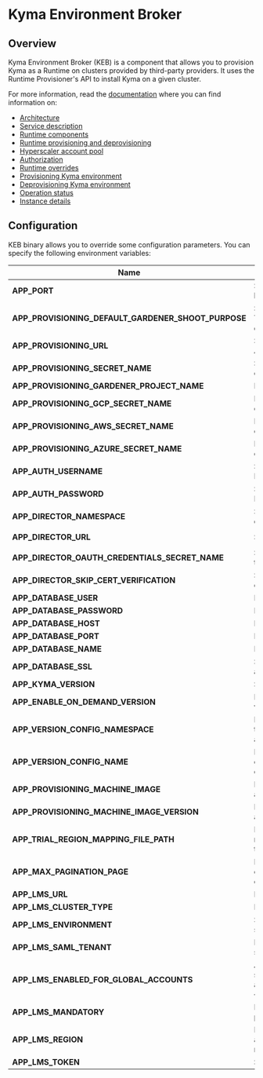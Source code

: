 # Kyma Environment Broker

## Overview

Kyma Environment Broker (KEB) is a component that allows you to provision Kyma as a Runtime on clusters provided by third-party providers. It uses the Runtime Provisioner's API to install Kyma on a given cluster.

For more information, read the [documentation](../../docs/kyma-environment-broker) where you can find information on:

- [Architecture](https://github.com/kyma-project/control-plane/blob/master/docs/kyma-environment-broker/02-01-architecture.md)
- [Service description](https://github.com/kyma-project/control-plane/blob/master/docs/kyma-environment-broker/03-01-service-description.md)
- [Runtime components](https://github.com/kyma-project/control-plane/blob/master/docs/kyma-environment-broker/03-02-runtime-components.md)
- [Runtime provisioning and deprovisioning](https://github.com/kyma-project/control-plane/blob/master/docs/kyma-environment-broker/03-03-runtime-provisioning-and-deprovisioning.md)
- [Hyperscaler account pool](https://github.com/kyma-project/control-plane/blob/master/docs/kyma-environment-broker/03-04-hyperscaler-account-pool.md)
- [Authorization](https://github.com/kyma-project/control-plane/blob/master/docs/kyma-environment-broker/03-05-authorization.md)
- [Runtime overrides](https://github.com/kyma-project/control-plane/blob/master/docs/kyma-environment-broker/03-06-runtime-overrides.md)
- [Provisioning Kyma environment](https://github.com/kyma-project/control-plane/blob/master/docs/kyma-environment-broker/08-01-provisioning-kyma-environment.md)
- [Deprovisioning Kyma environment](https://github.com/kyma-project/control-plane/blob/master/docs/kyma-environment-broker/08-02-deprovisioning-kyma-environment.md)
- [Operation status](https://github.com/kyma-project/control-plane/blob/master/docs/kyma-environment-broker/08-03-operation-status.md)
- [Instance details](https://github.com/kyma-project/control-plane/blob/master/docs/kyma-environment-broker/08-04-instance-details.md)

## Configuration

KEB binary allows you to override some configuration parameters. You can specify the following environment variables:

| Name | Description | Default value |
|-----|---------|:--------:|
| **APP_PORT** | Specifies the port on which the HTTP server listens. | `8080` |
| **APP_PROVISIONING_DEFAULT_GARDENER_SHOOT_PURPOSE** | Specifies the purpose of the created cluster. The possible values are: `development`, `evaluation`, `production`, `testing`. | `development` |
| **APP_PROVISIONING_URL** | Specifies a URL to the Runtime Provisioner's API. | None |
| **APP_PROVISIONING_SECRET_NAME** | Specifies the name of the Secret which holds credentials to the Runtime Provisioner's API. | None |
| **APP_PROVISIONING_GARDENER_PROJECT_NAME** | Defines the Gardener project name. | `true` |
| **APP_PROVISIONING_GCP_SECRET_NAME** | Defines the name of the Secret which holds credentials to GCP. | None |
| **APP_PROVISIONING_AWS_SECRET_NAME** | Defines the name of the Secret which holds credentials to AWS. | None |
| **APP_PROVISIONING_AZURE_SECRET_NAME** | Defines the name of the Secret which holds credentials to Azure. | None |
| **APP_AUTH_USERNAME** | Specifies the Kyma Environment Service Broker authentication username. | None |
| **APP_AUTH_PASSWORD** | Specifies the Kyma Environment Service Broker authentication password. | None |
| **APP_DIRECTOR_NAMESPACE** | Specifies the Namespace in which Director is deployed. | `kcp-system` |
| **APP_DIRECTOR_URL** | Specifies the Director's URL. | `http://compass-director.compass-system.svc.cluster.local:3000/graphql` |
| **APP_DIRECTOR_OAUTH_CREDENTIALS_SECRET_NAME** | Specifies the name of the Secret created by the Integration System. | `compass-kyma-environment-broker-credentials` |
| **APP_DIRECTOR_SKIP_CERT_VERIFICATION** | Specifies whether TLS checks the presented certificates. | `false` |
| **APP_DATABASE_USER** | Defines the database username. | `postgres` |
| **APP_DATABASE_PASSWORD** | Defines the database user password. | `password` |
| **APP_DATABASE_HOST** | Defines the database host. | `localhost` |
| **APP_DATABASE_PORT** | Defines the database port. | `5432` |
| **APP_DATABASE_NAME** | Defines the database name. | `broker` |
| **APP_DATABASE_SSL** | Specifies the SSL Mode for PostgrSQL. See all the possible values [here](https://www.postgresql.org/docs/9.1/libpq-ssl.html).  | `disable`|
| **APP_KYMA_VERSION** | Specifies the default Kyma version. | None |
| **APP_ENABLE_ON_DEMAND_VERSION** | If set to `true`, a user can specify a Kyma version in a provisioning request. | `false` |
| **APP_VERSION_CONFIG_NAMESPACE** | Defines the Namespace with the ConfigMap that contains Kyma versions for global accounts configuration. | None |
| **APP_VERSION_CONFIG_NAME** | Defines the name of the ConfigMap that contains Kyma versions for global accounts configuration. | None |
| **APP_PROVISIONING_MACHINE_IMAGE** | Defines the Gardener machine image used in a provisioned node. | None |
| **APP_PROVISIONING_MACHINE_IMAGE_VERSION** | Defines the Gardener image version used in a provisioned cluster. | None |
| **APP_TRIAL_REGION_MAPPING_FILE_PATH** | Defines a path to the file which contains a mapping between the platform region and the Trial plan region. | None |
| **APP_MAX_PAGINATION_PAGE** | Defines the maximum number of objects that can be queried in one page using the endpoints that use pagination. | `100` |
| **APP_LMS_URL** | Defines the URL for the LMS system. | None |
| **APP_LMS_CLUSTER_TYPE** | Defines the cluster type for the LMS system. | `single-node` |
| **APP_LMS_ENVIRONMENT** | Specifies the environment for the LMS system. | `dev` |
| **APP_LMS_SAML_TENANT** | Defines the SAML tenant for the LMS system. | None |
| **APP_LMS_ENABLED_FOR_GLOBAL_ACCOUNTS** | An LMS instance gets provisioned for the specified Global Accounts. Possible values are "all", "none", "{global-account-ID-1}, {global-account-ID-2}, .." | `all` |
| **APP_LMS_MANDATORY** | Defines if failing LMS activation will break provisioning. | `true` |
| **APP_LMS_REGION** | Defines the region for the LMS system. if set, always this region is used. If empty, the region is mapped from the OSB API request. | None |
| **APP_LMS_TOKEN** | Specifies the token for the LMS system. | None |
